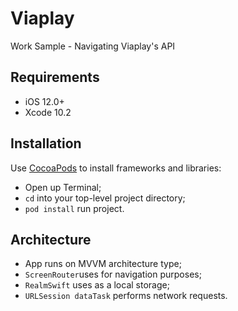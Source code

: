 # Viaplay
Work Sample - Navigating Viaplay's API

## Requirements
- iOS 12.0+
- Xcode 10.2

## Installation

Use [CocoaPods](http://cocoapods.org/) to install frameworks and libraries:

- Open up Terminal;
- `cd` into your top-level project directory;
- `pod install` run project.

## Architecture 

- App runs on MVVM architecture type;
- `ScreenRouter`uses for navigation purposes;
- `RealmSwift` uses as a local storage;
- `URLSession dataTask` performs network requests.



